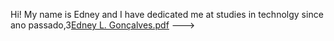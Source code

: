 Hi! My name is Edney and I have dedicated me at studies in technolgy since ano passado,3[Edney L. Gonçalves.pdf](https://github.com/dn3y/dn3y/files/8985746/Edney.L.Goncalves.pdf)
--->
